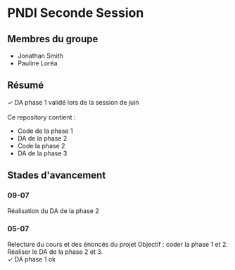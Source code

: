 # PNDI Seconde Session

## Membres du groupe 
* Jonathan Smith 
* Pauline Loréa

## Résumé
✓ DA phase 1 validé lors de la session de juin</br>
</br>
Ce repository contient : 
* Code de la phase 1
* DA de la phase 2
* Code la phase 2
* DA de la phase 3


## Stades d'avancement 
### 09-07
Réalisation du DA de la phase 2 

### 05-07
Relecture du cours et des énoncés du projet 
Objectif : coder la phase 1 et 2. Réaliser le DA de la phase 2 et 3.</br>
✓ DA phase 1 ok 
